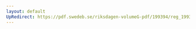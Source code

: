 ```yaml
---
layout: default
UpRedirect: https://pdf.swedeb.se/riksdagen-volumeG-pdf/199394/reg_199394/reg_199394_0093.pdf
---
```

